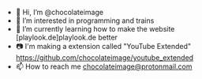 - 👋 Hi, I’m @chocolateimage
- 👀 I’m interested in programming and trains
- 🌱 I’m currently learning how to make the website [playlook.de]playlook.de better
- 📷 I'm making a extension called "YouTube Extended" https://github.com/chocolateimage/youtube_extended
- 📫 How to reach me chocolateimage@protonmail.com

<!---
chocolateimage/chocolateimage is a ✨ special ✨ repository because its `README.md` (this file) appears on your GitHub profile.
You can click the Preview link to take a look at your changes.
--->
